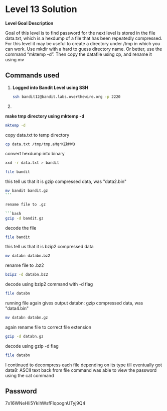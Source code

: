 # Level 13 Solution

**Level Goal Description**

Goal of this level is to find password for the next level is stored in the file data.txt, which is a hexdump of a file that has been repeatedly compressed. For this level it may be useful to create a directory under /tmp in which you can work. Use mkdir with a hard to guess directory name. Or better, use the command “mktemp -d”. Then copy the datafile using cp, and rename it using mv

## Commands used

1. **Logged into Bandit Level using SSH**

   ```bash
   ssh bandit12@bandit.labs.overthewire.org -p 2220
   ```

2.

**make tmp directory using mktemp -d**

```bash
mktemp -d

```

copy data.txt to temp directory

```bash
cp data.txt /tmp/tmp.aMqrKEkMWQ
```

convert hexdump into binary

```bash
xxd -r data.txt > bandit
```

```bash
file bandit
```

this tell us that it is gzip compressed data, was "data2.bin"

````bash
mv bandit bandit.gz
```

rename file to .gz

```bash
gzip -d bandit.gz
````

decode the file

```bash
file bandit
```

this tell us that it is bzip2 compressed data

```bash
mv databn databn.bz2
```

rename file to .bz2

```bash
bzip2 -d databn.bz2
```

decode using bzip2 command with -d flag

```bash
file databn
```

running file again gives output databn: gzip compressed data, was "data4.bin"

```bash
mv databn databn.gz
```

again rename file to correct file extension

```bash
gzip -d databn.gz
```

decode using gzip -d flag

```bash
file databn
```

I continued to decompress each file depending on its type till eventually got data8: ASCII text back from file command was able to view the password using the cat command

## Password

7x16WNeHIi5YkIhWsfFIqoognUTyj9Q4
